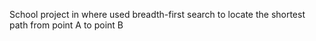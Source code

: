 School project in where used breadth-first search to locate the shortest path from point A to point B
